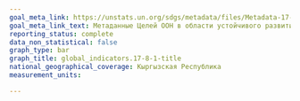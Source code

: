 ```yaml
---
goal_meta_link: https://unstats.un.org/sdgs/metadata/files/Metadata-17-08-01.pdf
goal_meta_link_text: Метаданные Целей ООН в области устойчивого развития (PDF, 469 КБ)
reporting_status: complete
data_non_statistical: false
graph_type: bar
graph_title: global_indicators.17-8-1-title
national_geographical_coverage: Кыргызская Республика
measurement_units: 

---
```

